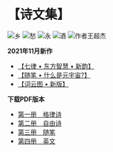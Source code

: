 # 【诗文集】

![乡](_static/images/xiang.PNG)
![愁](_static/images/chou.PNG)
![永](_static/images/yong.PNG)
![酒](_static/images/jiu.PNG)
![作者王超杰](_static/images/signature.PNG)

**2021年11月新作**

- [【七律 • 东方智慧 • 新韵】](classic_poems/qi_lv/18.md)
- [【随笔 • 什么是元宇宙?】](proses/politics/35.md)
- [【词云图 • 新版】](004_word_cloud.md)

**下载PDF版本**

- [第一册　格律诗](https://github.com/wcj365/love/raw/main/pdf/wcj365_classic_poems.pdf)
- [第二册　自由诗](https://github.com/wcj365/love/raw/main/pdf/wcj365_modern_poems.pdf)
- [第三册　随笔](https://github.com/wcj365/love/raw/main/pdf/wcj365_proses.pdf)
- [第四册　英文](https://github.com/wcj365/love/raw/main/pdf/wcj365_english.pdf)